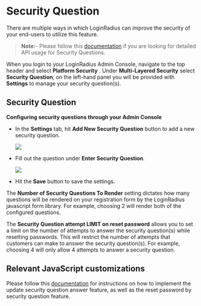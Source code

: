 # Security Question

There are multiple ways in which LoginRadius can improve the security of your end-users to utilize this feature.

>**Note:**- Please follow this [documentation](https://www.loginradius.com/docs/api/v2/customer-identity-api/security-question-api-usage/) if you are looking for detailed API usage for Security Questions.

 When you login to your LoginRadius Admin Console, navigate to the top header and select **Platform Security** . Under **Multi-Layered Security** select **Security Question**; on the left-hand panel you will be provided with **Settings** to manage your security question(s).

## Security Question

 **Configuring security questions through your Admin Console**

- In the **Settings** tab, hit **Add New Security Question** button to add a    new security question.

  ![](https://apidocs.lrcontent.com/images/ac31_276125e93442a482d98.89872356.png "")

- Fill out the question under **Enter Security Question**. 

  ![](https://apidocs.lrcontent.com/images/ac32_56395e93443df03992.51500294.png "")

 - Hit the **Save** button to save the settings.

The **Number of Security Questions To Render** setting dictates how many questions will be rendered on your registration form by the LoginRadius javascript form library. For example, choosing 2 will render both of the configured questions.

The **Security Question attempt LIMIT on reset password** allows you to set a limit on the number of attempts to answer the security question(s) while resetting passwords. This will restrict the number of attempts that customers can make to answer the security question(s). For example, choosing 4 will only allow 4 attempts to answer a security question.

## Relevant JavaScript customizations

Please follow this [documentation](https://www.loginradius.com/docs/api/v2/deployment/js-libraries/advanced-js-customizations#securityquestion17) for instructions on how to implement the update security question answer feature, as well as the reset password by security question feature.
